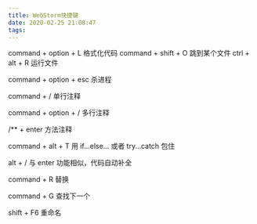 ```yaml
---
title: WebStorm快捷键
date: 2020-02-25 21:08:47
tags:
---
```

command + option + L 格式化代码
command + shift + O 跳到某个文件
ctrl + alt + R 运行文件

command + option + esc 杀进程

command + / 单行注释

command + option + / 多行注释

/** + enter 方法注释

command + alt + T 用 if...else... 或者 try...catch 包住

alt + / 与 enter 功能相似，代码自动补全

command + R 替换

command + G 查找下一个

shift + F6 重命名